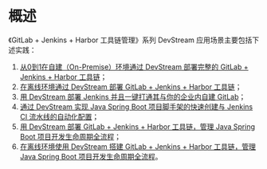 # 概述

《GitLab + Jenkins + Harbor 工具链管理》系列 DevStream 应用场景主要包括下述实践：

1. [从0到1在自建（On-Premise）环境通过 DevStream 部署完整的 GitLab + Jenkins + Harbor 工具链](./2-gitlab-jenkins-harbor.zh.md)；
2. [在离线环境通过 DevStream 部署 GitLab + Jenkins + Harbor 工具链](./3-gitlab-jenkins-harbor-air-gapped.zh.md)；
3. [用 DevStream 部署 Jenkins 并且一键打通其与你的企业内自建 GitLab](./4-jenkins-gitlab-integ.zh.md)；
4. [通过 DevStream 实现 Java Spring Boot 项目脚手架的快速创建与 Jenkins CI 流水线的自动化配置](./5-java-springboot-pipeline-with-gitlab-jenkins-harbor.zh.md)；
5. [用 DevStream 部署 GitLab + Jenkins + Harbor 工具链，管理 Java Spring Boot 项目开发生命周期全流程](./6-gitlab-jenkins-harbor-java-springboot.zh.md)；
6. [在离线环境使用 DevStream 搭建 GitLab + Jenkins + Harbor 工具链，管理 Java Spring Boot 项目开发生命周期全流程](./7-java-springboot-pipeline-with-gitlab-jenkins-harbor-air-gapped.zh.md)。

